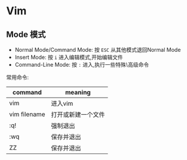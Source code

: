 Vim
===

Mode 模式
---

* Normal Mode/Command Mode: 按 `ESC` 从其他模式退回Normal Mode
* Insert Mode: 按 `i` 进入编辑模式,开始编辑文件
* Command-Line Mode: 按 `:` 进入,执行一些特殊\高级命令

常用命令:

command|meaning
-|-
vim|进入vim
vim filename|打开或新建一个文件
:q!|强制退出
:wq|保存并退出
ZZ|保存并退出

